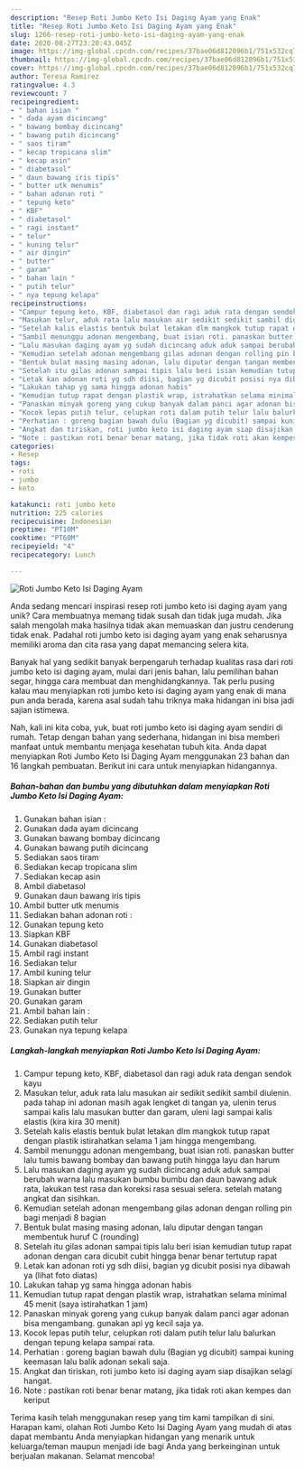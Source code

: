 ```yaml
---
description: "Resep Roti Jumbo Keto Isi Daging Ayam yang Enak"
title: "Resep Roti Jumbo Keto Isi Daging Ayam yang Enak"
slug: 1266-resep-roti-jumbo-keto-isi-daging-ayam-yang-enak
date: 2020-08-27T23:20:43.045Z
image: https://img-global.cpcdn.com/recipes/37bae06d812096b1/751x532cq70/roti-jumbo-keto-isi-daging-ayam-foto-resep-utama.jpg
thumbnail: https://img-global.cpcdn.com/recipes/37bae06d812096b1/751x532cq70/roti-jumbo-keto-isi-daging-ayam-foto-resep-utama.jpg
cover: https://img-global.cpcdn.com/recipes/37bae06d812096b1/751x532cq70/roti-jumbo-keto-isi-daging-ayam-foto-resep-utama.jpg
author: Teresa Ramirez
ratingvalue: 4.3
reviewcount: 7
recipeingredient:
- " bahan isian "
- " dada ayam dicincang"
- " bawang bombay dicincang"
- " bawang putih dicincang"
- " saos tiram"
- " kecap tropicana slim"
- " kecap asin"
- " diabetasol"
- " daun bawang iris tipis"
- " butter utk menumis"
- " bahan adonan roti "
- " tepung keto"
- " KBF"
- " diabetasol"
- " ragi instant"
- " telur"
- " kuning telur"
- " air dingin"
- " butter"
- " garam"
- " bahan lain "
- " putih telur"
- " nya tepung kelapa"
recipeinstructions:
- "Campur tepung keto, KBF, diabetasol dan ragi aduk rata dengan sendok kayu"
- "Masukan telur, aduk rata lalu masukan air sedikit sedikit sambil diulenin. pada tahap ini adonan masih agak lengket di tangan ya, ulenin terus sampai kalis lalu masukan butter dan garam, uleni lagi sampai kalis elastis (kira kira 30 menit)"
- "Setelah kalis elastis bentuk bulat letakan dlm mangkok tutup rapat dengan plastik istirahatkan selama 1 jam hingga mengembang."
- "Sambil menunggu adonan mengembang, buat isian roti. panaskan butter lalu tumis bawang bombay dan bawang putih hingga layu dan harum"
- "Lalu masukan daging ayam yg sudah dicincang aduk aduk sampai berubah warna lalu masukan bumbu bumbu dan daun bawang aduk rata, lakukan test rasa dan koreksi rasa sesuai selera. setelah matang angkat dan sisihkan."
- "Kemudian setelah adonan mengembang gilas adonan dengan rolling pin bagi menjadi 8 bagian"
- "Bentuk bulat masing masing adonan, lalu diputar dengan tangan membentuk huruf C (rounding)"
- "Setelah itu gilas adonan sampai tipis lalu beri isian kemudian tutup rapat adonan dengan cara dicubit cubit hingga benar benar tertutup rapat"
- "Letak kan adonan roti yg sdh diisi, bagian yg dicubit posisi nya dibawah ya (lihat foto diatas)"
- "Lakukan tahap yg sama hingga adonan habis"
- "Kemudian tutup rapat dengan plastik wrap, istrahatkan selama minimal 45 menit (saya istirahatkan 1 jam)"
- "Panaskan minyak goreng yang cukup banyak dalam panci agar adonan bisa mengambang. gunakan api yg kecil saja ya."
- "Kocok lepas putih telur, celupkan roti dalam putih telur lalu balurkan dengan tepung kelapa sampai rata."
- "Perhatian : goreng bagian bawah dulu (Bagian yg dicubit) sampai kuning keemasan lalu balik adonan sekali saja."
- "Angkat dan tiriskan, roti jumbo keto isi daging ayam siap disajikan selagi hangat."
- "Note : pastikan roti benar benar matang, jika tidak roti akan kempes dan keriput"
categories:
- Resep
tags:
- roti
- jumbo
- keto

katakunci: roti jumbo keto 
nutrition: 225 calories
recipecuisine: Indonesian
preptime: "PT10M"
cooktime: "PT60M"
recipeyield: "4"
recipecategory: Lunch

---
```



![Roti Jumbo Keto Isi Daging Ayam](https://img-global.cpcdn.com/recipes/37bae06d812096b1/751x532cq70/roti-jumbo-keto-isi-daging-ayam-foto-resep-utama.jpg)

Anda sedang mencari inspirasi resep roti jumbo keto isi daging ayam yang unik? Cara membuatnya memang tidak susah dan tidak juga mudah. Jika salah mengolah maka hasilnya tidak akan memuaskan dan justru cenderung tidak enak. Padahal roti jumbo keto isi daging ayam yang enak seharusnya memiliki aroma dan cita rasa yang dapat memancing selera kita.

Banyak hal yang sedikit banyak berpengaruh terhadap kualitas rasa dari roti jumbo keto isi daging ayam, mulai dari jenis bahan, lalu pemilihan bahan segar, hingga cara membuat dan menghidangkannya. Tak perlu pusing kalau mau menyiapkan roti jumbo keto isi daging ayam yang enak di mana pun anda berada, karena asal sudah tahu triknya maka hidangan ini bisa jadi sajian istimewa.




Nah, kali ini kita coba, yuk, buat roti jumbo keto isi daging ayam sendiri di rumah. Tetap dengan bahan yang sederhana, hidangan ini bisa memberi manfaat untuk membantu menjaga kesehatan tubuh kita. Anda dapat menyiapkan Roti Jumbo Keto Isi Daging Ayam menggunakan 23 bahan dan 16 langkah pembuatan. Berikut ini cara untuk menyiapkan hidangannya.

<!--inarticleads1-->

##### Bahan-bahan dan bumbu yang dibutuhkan dalam menyiapkan Roti Jumbo Keto Isi Daging Ayam:

1. Gunakan  bahan isian :
1. Gunakan  dada ayam dicincang
1. Gunakan  bawang bombay dicincang
1. Gunakan  bawang putih dicincang
1. Sediakan  saos tiram
1. Sediakan  kecap tropicana slim
1. Sediakan  kecap asin
1. Ambil  diabetasol
1. Gunakan  daun bawang iris tipis
1. Ambil  butter utk menumis
1. Sediakan  bahan adonan roti :
1. Gunakan  tepung keto
1. Siapkan  KBF
1. Gunakan  diabetasol
1. Ambil  ragi instant
1. Sediakan  telur
1. Ambil  kuning telur
1. Siapkan  air dingin
1. Gunakan  butter
1. Gunakan  garam
1. Ambil  bahan lain :
1. Sediakan  putih telur
1. Gunakan  nya tepung kelapa




<!--inarticleads2-->

##### Langkah-langkah menyiapkan Roti Jumbo Keto Isi Daging Ayam:

1. Campur tepung keto, KBF, diabetasol dan ragi aduk rata dengan sendok kayu
1. Masukan telur, aduk rata lalu masukan air sedikit sedikit sambil diulenin. pada tahap ini adonan masih agak lengket di tangan ya, ulenin terus sampai kalis lalu masukan butter dan garam, uleni lagi sampai kalis elastis (kira kira 30 menit)
1. Setelah kalis elastis bentuk bulat letakan dlm mangkok tutup rapat dengan plastik istirahatkan selama 1 jam hingga mengembang.
1. Sambil menunggu adonan mengembang, buat isian roti. panaskan butter lalu tumis bawang bombay dan bawang putih hingga layu dan harum
1. Lalu masukan daging ayam yg sudah dicincang aduk aduk sampai berubah warna lalu masukan bumbu bumbu dan daun bawang aduk rata, lakukan test rasa dan koreksi rasa sesuai selera. setelah matang angkat dan sisihkan.
1. Kemudian setelah adonan mengembang gilas adonan dengan rolling pin bagi menjadi 8 bagian
1. Bentuk bulat masing masing adonan, lalu diputar dengan tangan membentuk huruf C (rounding)
1. Setelah itu gilas adonan sampai tipis lalu beri isian kemudian tutup rapat adonan dengan cara dicubit cubit hingga benar benar tertutup rapat
1. Letak kan adonan roti yg sdh diisi, bagian yg dicubit posisi nya dibawah ya (lihat foto diatas)
1. Lakukan tahap yg sama hingga adonan habis
1. Kemudian tutup rapat dengan plastik wrap, istrahatkan selama minimal 45 menit (saya istirahatkan 1 jam)
1. Panaskan minyak goreng yang cukup banyak dalam panci agar adonan bisa mengambang. gunakan api yg kecil saja ya.
1. Kocok lepas putih telur, celupkan roti dalam putih telur lalu balurkan dengan tepung kelapa sampai rata.
1. Perhatian : goreng bagian bawah dulu (Bagian yg dicubit) sampai kuning keemasan lalu balik adonan sekali saja.
1. Angkat dan tiriskan, roti jumbo keto isi daging ayam siap disajikan selagi hangat.
1. Note : pastikan roti benar benar matang, jika tidak roti akan kempes dan keriput




Terima kasih telah menggunakan resep yang tim kami tampilkan di sini. Harapan kami, olahan Roti Jumbo Keto Isi Daging Ayam yang mudah di atas dapat membantu Anda menyiapkan hidangan yang menarik untuk keluarga/teman maupun menjadi ide bagi Anda yang berkeinginan untuk berjualan makanan. Selamat mencoba!
